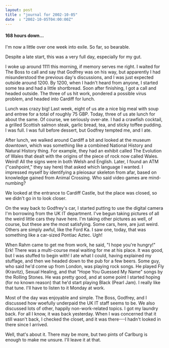 ```yaml
---
layout: post
title : "journal for 2002-10-05"
date  : "2002-10-05T04:00:00Z"
---
```

<h4>168 hours down...</h4>I'm now a little over one week into exile.  So far, so bearable.

Despite a late start, this was a very full day, especially for my gut.

I woke up around 1111 this morning, if memory serves me right.  I waited for The Boss to call and say that Godfrey was on his way, but apparently I had misunderstood the previous day's discussions, and I was just expected outside around 1200.  By 1200, when I hadn't heard from anyone, I started some tea and had a little shortbread.  Soon after finishing, I got a call and headed outside.  The three of us hit work, pondered a possible virus problem, and headed into Cardiff for lunch.

Lunch was crazy big!  Last week, eight of us ate a nice big meal with soup and entree for a total of roughly 75 GBP.  Today, three of us ate lunch for about the same.  Of course, we seriously over-ate.  I had a crawfish cocktail, a grilled Scottish salmon steak, garlic bread, tea, and sticky toffee pudding.  I was full.  I was full before dessert, but Godfrey tempted me, and I ate.

After lunch, we walked around Cardiff a bit and looked at the museum downtown, which was something like a combined National History and Natural History thing.  For example, they had an exhibit called The Evolution of Wales that dealt with the origins of the piece of rock now called Wales.  Weird!  All the signs were in both Welsh and English.  Later, I found an ATM ("cashpoint," they say here) that asked which language I wanted.  I impressed myself by identifying a pleiosaur skeleton from afar, based on knowledge gained from Animal Crossing.  Who said video games are mind-numbing?

We looked at the entrance to Cardiff Castle, but the place was closed, so we didn't go in to look closer.  

On the way back to Godfrey's car, I started putting to use the digital camera I'm borrowing from the UK IT department.  I've begun taking pictures of all the weird little cars they have here.  I'm taking other pictures as well, of course, but these are the most satisfying.  Some cars, here, are just weird. Others are simply awful, like the Ford Ka.  I saw one, today, that was something like a car-sized Pontiac Aztec.  Ugh!

When Rahm came to get me from work, he said, "I hope you're hungry!"  Erk! There was a multi-course meal waiting for me at his place.  It was good, but I was stuffed to begin with!  I ate what I could, having explained my stuffage, and then we headed down to the pub for a few beers.  Some guy, who said he'd come up from London, was playing rock songs.  He played Fly (Kravitz), Sexual Healing, and that "Hope You Guessed My Name" songs by the Rolling Stones. He was pretty good, and at some point I started hoping (for no known reason) that he'd start playing Black (Pearl Jam).  I really like that tune.  I'll have to listen to it Monday at work.

Most of the day was enjoyable and simple.  The Boss, Godfrey, and I discussed how woefully underpaid the UK IT staff seems to be.  We also discussed lots of other, happily non-work-related topics.  I got my laundry back.  For all I know, it was back yesterday.  When I was concerned that it still wasn't back, I checked the closet, and it was there---I hadn't looked in there since I arrived.  

Well, that's about it.  There may be more, but two pints of Carlburg is enough to make me unsure.  I'll leave it at that.

